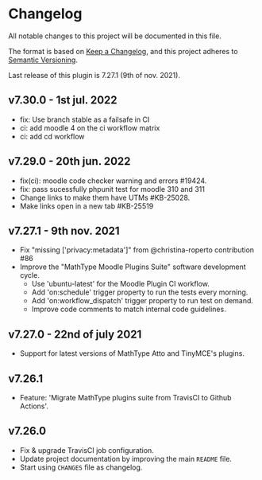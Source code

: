 # Changelog

All notable changes to this project will be documented in this file.

The format is based on [Keep a Changelog](https://keepachangelog.com/en/1.0.0/),
and this project adheres to [Semantic Versioning](https://semver.org/spec/v2.0.0.html).

Last release of this plugin is 7.27.1 (9th of nov. 2021).

## v7.30.0 - 1st jul. 2022
 - fix: Use branch stable as a failsafe in CI
 - ci: add moodle 4 on the ci workflow matrix
 - ci: add cd workflow

## v7.29.0 - 20th jun. 2022
- fix(ci): moodle code checker warning and errors #19424.
- fix: pass sucessfully phpunit test for moodle 310 and 311
- Change links to make them have UTMs #KB-25028.
- Make links open in a new tab #KB-25519

## v7.27.1 - 9th nov. 2021
- Fix "missing ['privacy:metadata']" from @christina-roperto contribution #86
- Improve the "MathType Moodle Plugins Suite" software development cycle.
  - Use 'ubuntu-latest' for the Moodle Plugin CI workflow.
  - Add 'on:schedule' trigger property to run the tests every morning.
  - Add 'on:workflow_dispatch' trigger property to run test on demand.
  - Improve code comments to match internal code guidelines.

## v7.27.0 - 22nd of july 2021
- Support for latest versions of MathType Atto and TinyMCE's plugins.

## v7.26.1
- Feature: 'Migrate MathType plugins suite from TravisCI to Github Actions'.

## v7.26.0
- Fix & upgrade TravisCI job configuration.
- Update project documentation by improving the main `README` file.
- Start using `CHANGES` file as changelog.
